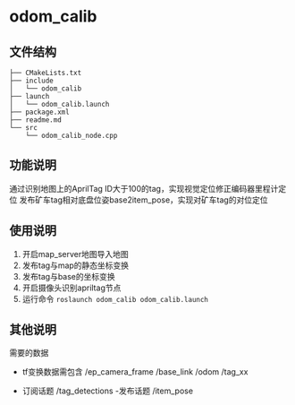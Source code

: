 # odom_calib

## 文件结构

```
├── CMakeLists.txt
├── include
│   └── odom_calib
├── launch
│   └── odom_calib.launch
├── package.xml
├── readme.md
└── src
    └── odom_calib_node.cpp

```

## 功能说明
  通过识别地图上的AprilTag ID大于100的tag，实现视觉定位修正编码器里程计定位
  发布矿车tag相对底盘位姿base2item_pose，实现对矿车tag的对位定位
## 使用说明

1. 开启map_server地图导入地图
2. 发布tag与map的静态坐标变换
3. 发布tag与base的坐标变换
3. 开启摄像头识别apriltag节点
4. 运行命令 `roslaunch odom_calib odom_calib.launch `

## 其他说明

需要的数据

- tf变换数据需包含
  /ep_camera_frame
  /base_link
  /odom
  /tag_xx
  
- 订阅话题
 /tag_detections
 -发布话题
  /item_pose



